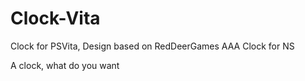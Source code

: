 # Clock-Vita
Clock for PSVita, Design based on RedDeerGames AAA Clock for NS

A clock, what do you want
